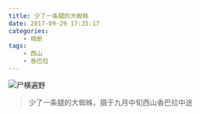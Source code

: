 ```yaml
---
title: 少了一条腿的大蜘蛛
date: 2017-09-29 17:35:17
categories: 
    - 相册
tags:
    - 西山
    - 香巴拉
---
```


![尸横遍野](https://i.imgur.com/mjfObX6.jpg)

> 少了一条腿的大蜘蛛，摄于九月中旬西山香巴拉中途

